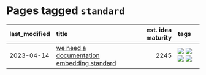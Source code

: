 # Pages tagged `standard`

|last_modified|title|est. idea maturity|tags
|:---|:---|---:|:---|
|2023-04-14|[we need a documentation embedding standard](../doc-embed-standard.md)|2245|[![](https://img.shields.io/badge/tag-accessibility-32d44f)](../tags/accessibility.md) [![](https://img.shields.io/badge/tag-documentation-db71cb)](../tags/documentation.md) [![](https://img.shields.io/badge/tag-standard-71e862)](../tags/standard.md) [![](https://img.shields.io/badge/tag-tooling-48fb29)](../tags/tooling.md)|